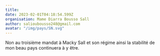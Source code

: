 ```yaml
---
title: 
date: 2023-02-01T04:18:54.599Z
organisation: Mame Diarra Bousso Sall 
author: salioubousso248@gmail.com
avatar: "/img/pays/SN.svg"
---
```


Non au troisième mandat à Macky Sall et son régime ainsi la stabilité de mon beau pays continuera à y être.
